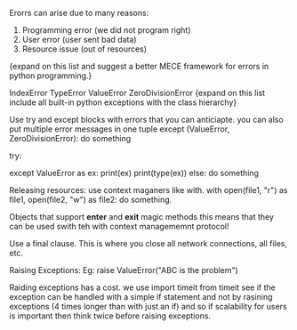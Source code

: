 Erorrs can arise due to many reasons:
1. Programming error (we did not program right)
2. User error (user sent bad data)
3. Resource issue (out of resources)

{expand on this list and suggest a better MECE framework for errors in python programming.}

IndexError
TypeError
ValueError
ZeroDivisionError
{expand on this list include all built-in python exceptions with the class hierarchy}


Use try and except blocks with errors that you can anticiapte. you can also put multiple error messages in one tuple
except (ValueError, ZeroDivisionError):
do something

try:

except ValueError as ex:
    print(ex)
    print(type(ex))
else:
do something



Releasing resources:
use context maganers like with.
with open(file1, "r") as file1, open(file2, "w") as file2:
do something.

Objects that support __enter__ and __exit__ magic methods this means that they can be used swith teh with context managememnt protocol!

Use a final clause. This is where you close all network connections, all files, etc.


Raising Exceptions:
Eg: raise ValueError("ABC is the problem")


Raiding exceptions has a cost. we use import timeit from timeit
see if the exception can be handled with a simple if statement and not by rasining exceptions (4 times longer than with just an if)
and so if scalability for users is important then think twice before raising exceptions.
